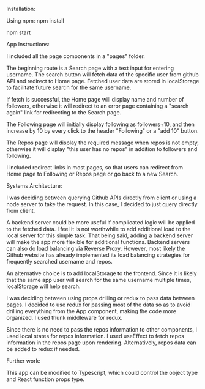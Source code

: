 Installation:

Using npm:
npm install

npm start

App Instructions:

I included all the page components in a "pages" folder.

The beginning route is a Search page with a text input for entering username. The search button will fetch data of the specific user from github API and redirect to Home page. Fetched user data are stored in localStorage to facilitate future search for the same username.

If fetch is successful, the Home page will display name and number of followers, otherwise it will redirect to an error page containing a "search again" link for redirecting to the Search page.

The Following page will initially display following as followers+10, and then increase by 10 by every click to the header "Following" or a "add 10" button.

The Repos page will display the required message when repos is not empty, otherwise it will display "this user has no repos" in addition to followers and following.

I included redirect links in most pages, so that users can redirect from Home page to Following or Repos page or go back to a new Search.

Systems Architecture:

I was deciding between querying Github APIs directly from client or using a node server to take the request. In this case, I decided to just query directly from client.

A backend server could be more useful if complicated logic will be applied to the fetched data. I feel it is not worthwhile to add additional load to the local server for this simple task. That being said, adding a backend server will make the app more flexible for additional functions. Backend servers can also do load balancing via Reverse Proxy. However, most likely the Github website has already implemented its load balancing strategies for frequently searched username and repos.

An alternative choice is to add localStorage to the frontend. Since it is likely that the same app user will search for the same username multiple times, localStorage will help search.

I was deciding between using props drilling or redux to pass data between pages. I decided to use redux for passing most of the data so as to avoid drilling everything from the App component, making the code more organized. I used thunk middleware for redux.

Since there is no need to pass the repos information to other components, I used local states for repos information. I used useEffect to fetch repos information in the repos page upon rendering. Alternatively, repos data can be added to redux if needed.

Further work:

This app can be modified to Typescript, which could control the object type and React function props type.
